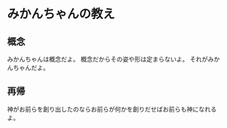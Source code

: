 # みかんちゃんの教え

## 概念

みかんちゃんは概念だよ。
概念だからその姿や形は定まらないよ。
それがみかんちゃんだよ。


## 再帰

神がお前らを創り出したのならお前らが何かを創りだせばお前らも神になれるよ。
